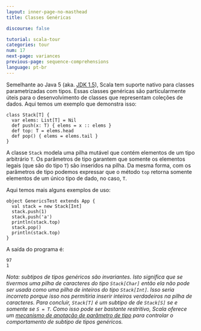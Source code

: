 ```yaml
---
layout: inner-page-no-masthead
title: Classes Genéricas

discourse: false

tutorial: scala-tour
categories: tour
num: 17
next-page: variances
previous-page: sequence-comprehensions
language: pt-br
---
```


Semelhante ao Java 5 (aka. [JDK 1.5](http://java.sun.com/j2se/1.5/)), Scala tem suporte nativo para classes parametrizadas com tipos. Essas classes genéricas são particularmente úteis para o desenvolvimento de classes que representam coleções de dados.
Aqui temos um exemplo que demonstra isso:

```tut
class Stack[T] {
  var elems: List[T] = Nil
  def push(x: T) { elems = x :: elems }
  def top: T = elems.head
  def pop() { elems = elems.tail }
}
```

A classe `Stack` modela uma pilha mutável que contém elementos de um tipo arbitrário `T`. Os parâmetros de tipo garantem que somente os elementos legais (que são do tipo `T`) são inseridos na pilha. Da mesma forma, com os parâmetros de tipo podemos expressar que o método `top` retorna somente elementos de um único tipo de dado, no caso, `T`.

Aqui temos mais alguns exemplos de uso:

```tut
object GenericsTest extends App {
  val stack = new Stack[Int]
  stack.push(1)
  stack.push('a')
  println(stack.top)
  stack.pop()
  println(stack.top)
}
```

A saída do programa é:

```
97
1
```
_Nota: subtipos de tipos genéricos são *invariantes*. Isto significa que se tivermos uma pilha de caracteres do tipo `Stack[Char]` então ela não pode ser usada como uma pilha de inteiros do tipo `Stack[Int]`. Isso seria incorreto porque isso nos permitiria inserir inteiros verdadeiros na pilha de caracteres. Para concluir, `Stack[T]` é um subtipo de de `Stack[S]` se e somente se `S = T`. Como isso pode ser bastante restritivo, Scala oferece um [mecanismo de anotação de parâmetro de tipo](variances.html) para controlar o comportamento de subtipo de tipos genéricos._